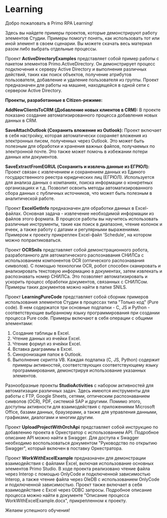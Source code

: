 # Learning


Добро пожаловать в Primo RPA Learning! 

Здесь вы найдете примеры проектов, которые демонстрируют работу элементов Студии. Примеры помогут понять, как использовать тот или иной элемент в своем сценарии. 
Вы можете скачать весь материал разом либо выбрать отдельные процессы.

Проект **ActiveDirectoryExamples** представляет собой пример работы с пакетом элементов Primo.ActiveDirectory. Он демонстрирует процесс подключения к серверу Active Directory и выполнения различных действий, таких как поиск объектов, получение атрибутов пользователя, добавление и удаление пользователя из группы. Проект предназначен для работы на машине, находящейся в одной сети с сервером Active Directory.

**Проекты, разработанные в  Citizen-режиме:**

**AddNewClientsToCRM (Добавление новых клиентов в CRM):**
В проекте показано создание автоматизированного процесса добавления новых данных в CRM.

**SaveAttachOutlook (Сохранить вложение из Outlook):**
Проект включает в себя настройку, которая автоматически сохраняет вложения из электронных писем, полученных через Outlook.
Это может быть полезным для обработки и хранения важных файлов, получаемых по электронной почте. Это также может помочь в избежании потери данных или документов. 

**SaveExtractFromEGRUL (Сохранить и извлечь данные из ЕГРЮЛ):**
Проект связан с извлечением и сохранением данных из Единого государственного реестра юридических лиц (ЕГРЮЛ).
Используется для анализа данных о компаниях, поиска информации о конкретных организациях и т.д. Позволит освоить методы автоматизированного сбора данных с публичных источников, что может быть полезным в аналитической работе.

Проект **ExcelGetInfo** предназначен для обработки данных в Excel-файлах. Основная задача - извлечение необходимой информации из файлов этого формата.
В процессе работы вы научитесь использовать различные инструменты, такие как поиск в диапазоне, чтение колонок и ячеек, а также работу с датами и регулярными выражениями. Примером к проекту прикреплен Excel-файл 'Schedule', на котором можно попрактиковаться.

Проект **OCRSnils** представляет собой демонстрационного робота, разработанного для автоматического распознавания СНИЛСа с использованием компонентов OCR (оптического распознавания символов).
С помощью технологии OCR, робот способен сканировать и анализировать текстовую информацию в документах, затем извлекать и распознавать номер СНИЛСа. Это позволяет автоматизировать и ускорить процесс обработки документов, связанных с СНИЛСом.
Примеры таких документов можно найти в папке SNILS.

Проект **LearningPureCode** представляет собой сборник примеров использования элементов Студии в процессах типа "Только код" (Pure code). В нем содержатся три основные подпапки - С, JS и Python - соответствующие выбранному языку программирования при создании процесса Pure code. Примеры включают в себя операции с общими элементами:
1. Создание таблицы в Excel.
2. Чтение данных из ячейки Excel.
3. Чтение формул из ячейки Excel.
4. Вставка диаграммы в Excel.
5. Синхронизация папок в Outlook.
6. Выполнение скрипта VB.
Каждая подпапка (C, JS, Python) содержит примеры активностей, соответствующих соответствующему языку программирования, демонстрируя использование указанных элементов.

Разнообразные проекты **StudioActivities** с набором активностей для автоматизации различных задач. Здесь имеются инструменты для работы с FTP, Google Sheets, сетями, оптическим распознаванием символов (OCR), PDF, системой SAP и другими. Помимо этого, доступны активности для взаимодействия с приложениями Microsoft Office, базами данных, браузерами, а также для управления данными, графиками, диалогами и многим другим. 

Проект **UploadProjectWithOrchApi** представляет собой инструкцию по добавлению проекта в Оркестратор с использованием API. Подробное описание API можно найти в Swagger. Для доступа к Swagger необходимо воспользоваться документом "Руководство по открытию Swagger", который включен в поставку Оркестратора.

Проект **WorkWithExcelExample** предназначен для демонстрации взаимодействия с файлами Excel, включая использование основных элементов Primo Studio. В ходе проекта реализовано чтение файла через Interop с помощью OnlyCode и подключенной зависимостью Interop, а также чтение файла через OleDB с использованием OnlyCode и подключенной зависимостью. Проект также включает в себя взаимодействие с Excel через ODBC запросы. Подробное описание процесса можно найти в документе "Описание процесса WorkWithExcelExample.docx", прикрепленном к проекту.


Желаем успешного обучения!
